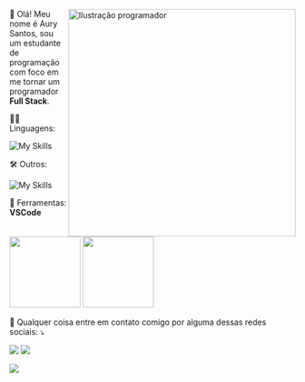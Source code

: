 <div>
  <img align="right" style="float: right" src="https://i.pinimg.com/originals/84/e8/47/84e84792bd2f7489443c4bdbc20e182c.png" alt="Ilustração programador" width="400px" height="400px">

  <p align="left"> 
   🤗 Olá! Meu nome é Aury Santos, sou um estudante de programação com foco em me tornar um programador <strong>Full Stack</strong>.<br>
  </p>
</div>

<p align="left">
  👨‍💻 Linguagens:
</p>

![My Skills](https://skills.thijs.gg/icons?i=html,css,js&theme=dark)


<p align="left">
  🛠 Outros:
</p>

![My Skills](https://skills.thijs.gg/icons?i=nextjs,react,tailwind,nodejs,figma&theme=dark)

<p align="left">
  💼 Ferramentas: <strong>VSCode</strong>
</p>

<div>
  <img height="125em" src="https://github-readme-stats.vercel.app/api?username=aurynerdev&show_icons=true&theme=dracula&include_all_commits=true">
  <img height="125em" src="https://github-readme-stats.vercel.app/api/top-langs/?username=aurynerdev&layout-compact&langs_count=16&theme=dracula">
</div>

<p align="left">
  💌 Qualquer coisa entre em contato comigo por alguma dessas redes sociais: ⤵️
</p>

<a href="https://www.instagram.com/1.aury/" alt="Instagram">
<img src="https://img.shields.io/badge/Instagram-E4405F?style=for-the-badge&logo=instagram&logoColor=white"/></a>
  
<a href="mailto:aurynerdev@gmail.com" alt="Gmail">
<img src="https://img.shields.io/badge/Gmail-D14836?style=for-the-badge&logo=gmail&logoColor=white" /></a>
</p> 
<p align="left">
<a href="https://twitter.com/AuryMacro" alt="Twitter">
<img src="https://img.shields.io/badge/Twitter-1DA1F2?style=for-the-badge&logo=twitter&logoColor=white"></a>
</p>
